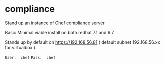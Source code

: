 # compliance
Stand up an instance of Chef compliance server

Basic Minimal viable install on both redhat 7.1 and 6.7.

Stands up by default on https://192.168.56.81 ( default subnet 192.168.56.xx for virtualbox ).

`User:  chef`
`Pass:  chef`

